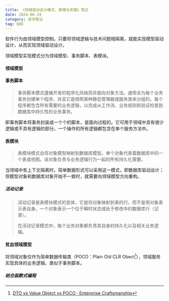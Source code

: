 ```yaml
---
title: 《领域驱动设计模式、原理与实践》笔记
date: 2024-06-19
category: 读书笔记
tag: DDD
---
```


软件行为由领域模型控制。只要将领域逻辑与技术问题相隔离，就能实现模型驱动设计，从而实现领域驱动设计。

领域模型实现模式分为领域模型、事务脚本、表模块。

#### 领域模型



#### 事务脚本

> 事务脚本模式遵循开发的程序化风格而非面向对象方法。通常会为每个业务事务创建单个程序，并且它是按照某种静态管理器或服务类来分组的。每个程序都包含所有需要的业务逻辑，以完成从工作流、业务规则和验证检查到数据库中持久性的业务事务。

即事务脚本将事务封装成一个个的脚本，是面向过程的。它可用于领域中具有很少逻辑或不具有逻辑的部分。一个操作的所有逻辑都包含在单个服务方法中。

#### 表模块

> 表模块模式会将对象模型映射到数据库模型。单个对象代表着数据库中的一个表或视图。该对象负责与业务逻辑行为一起的所有持久化需要。

当领域中有上下文隔离时，简单数据形式可以采用这一模式，即数据库驱动设计；但模型对象和数据库对象开始不一致时，就需要向领域模型方向重构。

##### 活动记录

> 活动记录是表模块模式的变体，它是将对象映射到表的行，而不是用对象表示表自身。一个对象表示一个位于瞬时状态或处于修改中的数据库行（记录）。
>
> 在活动记录模式中，每个业务对象都负责其自身的持久化以及相关业务逻辑。

#### 贫血领域模型

将领域对象仅作为简单数据传输类（POCO：Plain Old CLR Obect[^1]），领域服务实现具体的业务逻辑，类似于事务脚本。

##### 结合函数式编程





[^1]: [DTO vs Value Object vs POCO · Enterprise Craftsmanship](https://enterprisecraftsmanship.com/posts/dto-vs-value-object-vs-poco/)
